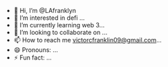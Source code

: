 - 👋 Hi, I’m @LAfranklyn
- 👀 I’m interested in defi ...
- 🌱 I’m currently learning web 3...
- 💞️ I’m looking to collaborate on ...
- 📫 How to reach me victorcfranklin09@gmail.com...
- 😄 Pronouns: ...
- ⚡ Fun fact: ...

<!---
LAfranklyn/LAfranklyn is a ✨ special ✨ repository because its `README.md` (this file) appears on your GitHub profile.
You can click the Preview link to take a look at your changes.
--->
